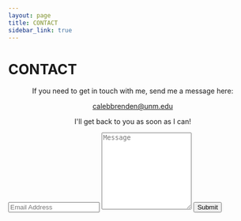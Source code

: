 ```yaml
---
layout: page
title: CONTACT
sidebar_link: true
---
```


<h1 class="page-title">CONTACT</h1>

<p align="center">If you need to get in touch with me, send me a message here:</p> 

<p align="center"><a href="mailto:calebbrenden@unm.edu">calebbrenden@unm.edu</a></p>

<p align="center">I'll get back to you as soon as I can!</p>


<form class="contact-form" action="https://formspree.io/your@email.com"
      method="POST">
    <input type="text" name="email" placeholder="Email Address">
    <textarea type="text" name="content" rows="10" placeholder="Message"></textarea>
    <input type="hidden" name="_next" value="<REDIRECTION LINK> ">
    <input type="hidden" name="_subject" value="New Contact Form Submission">
    <input type="text" name="_gotcha" style="display:none">
    <input type="submit" value="Submit">
</form>
